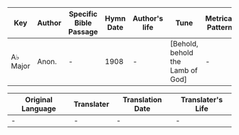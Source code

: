 Key | Author   | Specific Bible Passage     |Hymn Date |Author's life |Tune |Metrical Pattern   |Composer/Source
-- | --------- | ---------------------------|----------|--------------|-----|-------------------|-------------  
A♭ Major |Anon. |- |1908 |- |[Behold, behold the Lamb of God] |- |-

Original Language | Translater | Translation Date   | Translater's Life  
----------------- | --------- | --------------------|-------------     
\- |- |- |-

